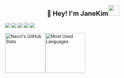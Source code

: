 <h2 align="center">👋 Hey! I'm JaneKim<img src="https://media.giphy.com/media/WUlplcMpOCEmTGBtBW/giphy.gif" width="35"></h2>

![](https://img.shields.io/badge/Java-orange?style=flat-square&logo=java) ![](https://img.shields.io/badge/JavaScript-red?style=flat-square&logo=javascript) ![](https://img.shields.io/badge/MySQL-blue?style=flat-square&logo=mysql&logoColor=black) ![](https://img.shields.io/badge/SpringBoot-grey?style=flat-square&logo=springboot) ![](https://img.shields.io/badge/Vue.js-black?style=flat-square&logo=vue.js)

<img height="130px" src="https://github-readme-stats.vercel.app/api?username=JJkimKing&hide_title=true&show_icons=true&hide=issues&include_all_commits=true&count_private=true&theme=graywhite&hide_border=true&bg_color=45,ff7979,ffd479,fffc79,73fa79" alt="Naccl's GitHub Stats"><img height="130px" src="https://github-readme-stats.vercel.app/api/top-langs?username=JJkimKing&hide_title=false&layout=compact&theme=graywhite&hide_border=true&bg_color=45,fffc79,73fa79,75f0db" alt="Most Used Languages">

